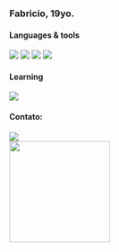 ### Fabricio, 19yo.
 
<!--
**fabriciohrq/fabriciohrq** is a ✨ _special_ ✨ repository because its `README.md` (this file) appears on your GitHub profile.

Here are some ideas to get you started:

- 🔭 I’m currently working on ...
- 🌱 I’m currently learning ...
- 👯 I’m looking to collaborate on ...
- 🤔 I’m looking for help with ...
- 💬 Ask me about ...
- 📫 How to reach me: ...
- 😄 Pronouns: ...
- ⚡ Fun fact: ...
-->

#### Languages & tools

<div>
 <img src="https://img.shields.io/badge/CSS3-1572B6?style=for-the-badge&logo=css3&logoColor=white">
 <img src="https://img.shields.io/badge/HTML5-E34F26?style=for-the-badge&logo=html5&logoColor=white">
 <img src="https://img.shields.io/badge/JavaScript-323330?style=for-the-badge&logo=javascript&logoColor=F7DF1E">
 <img src="https://img.shields.io/badge/Bootstrap-563D7C?style=for-the-badge&logo=bootstrap&logoColor=white">
</div> 


#### Learning

<div>
 <img src="https://img.shields.io/badge/Vue.js-35495E?style=for-the-badge&logo=vue.js&logoColor=4FC08D">
</div>


#### Contato:
<div>
<a href="https://www.linkedin.com/in/fabricio-h-santos" target="_blank"><img src="https://img.shields.io/badge/-LinkedIn-%230077B5?style=for-the-badge&logo=linkedin&logoColor=white" target="_blank"></a>
</div>

<div>
<a href="https://github.com/fabriciohrq">
<!-- <img height="180em" src="https://github-readme-stats.vercel.app/api/top-langs/?username=fabriciohrq&layout=compact&langs_count=7&theme=dracula"/> -->
<img height="180em" src="https://github-readme-stats.vercel.app/api?username=fabriciohrq&show_icons=true&theme=dracula&include_all_commits=true&count_private=true"/>
</div>
